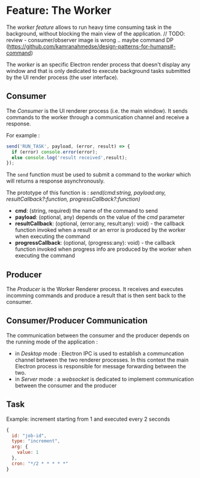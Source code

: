 # Feature: The Worker

The *worker feature* allows to run heavy time consuming task in the background, without blocking the main view of the application.
// TODO: review - consumer/observer image is wrong .. maybe command DP (https://github.com/kamranahmedse/design-patterns-for-humans#-command)

The *worker* is an specific Electron render process that doesn't display any window and that is only dedicated to execute background tasks submitted by the UI render process (the user interface).

## Consumer

The *Consumer* is the UI renderer process (i.e. the main window). It sends commands to the worker through a communication channel and receive a response.

For example :
```js 
send('RUN_TASK', payload, (error, result) => {
  if (error) console.error(error);
  else console.log('result received',result);
});
``` 

The `send` function must be used to submit a command to the *worker* which will returns a response asynchronously.

The prototype of this function is : *send(cmd:string, payload:any, resultCallback?:function, progressCallback?:function)*
- **cmd**: (string, required) the name of the command to send
- **payload**: (optional, any) depends on the value of the *cmd* parameter
- **resultCallback**: (optional, (error:any, result:any): void) - the callback function invoked when a result or an error is produced by the worker when executing the command
- **progressCallback**: (optional, (progress:any): void) - the callback function invoked when progress info are produced by the worker when executing the command

## Producer

The *Producer* is the Worker Renderer process. It receives and executes incomming commands and produce a result that is then sent back to the consumer.

## Consumer/Producer Communication

The communication between the consumer and the producer depends on the running mode of the application :
- in *Desktop* mode : Electron IPC is used to establish a communcation channel between the two renderer processes. In this context the main Electron process is responsible for message forwarding between the two.
- in *Server* mode : a *websocket* is dedicated to implement communication between the consumer and the producer



## Task
Example: increment starting from 1 and executed every 2 seconds
```js
{
  id: "job-id",
  type: "increment",
  arg: {
    value: 1
  },
  cron: "*/2 * * * * *"
}
```
